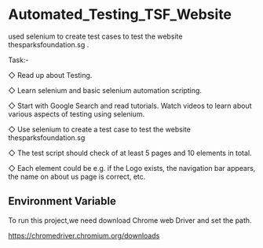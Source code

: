 
# Automated_Testing_TSF_Website

used selenium to create test cases to test the website 
thesparksfoundation.sg . 

Task:-
 
◇ Read up about Testing. 

◇ Learn selenium and basic selenium automation scripting.

◇ Start with Google Search and read tutorials. Watch videos to 
learn about various aspects of testing using selenium.

◇ Use selenium to create a test case to test the website 
thesparksfoundation.sg 

◇ The test script should check of at least 5 pages and 10 
elements in total. 

◇ Each element could be e.g. if the Logo exists, the navigation 
bar appears, the name on about us page is correct, etc. 



## Environment Variable

To run this project,we need download Chrome web Driver and set the path.

https://chromedriver.chromium.org/downloads
